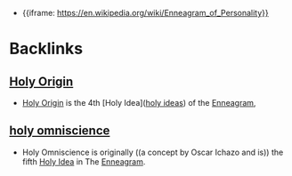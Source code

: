 - {{iframe: https://en.wikipedia.org/wiki/Enneagram_of_Personality}}

# Backlinks
## [Holy Origin](<Holy Origin.md>)
- [Holy Origin](<Holy Origin.md>) is the 4th [Holy Idea]([holy ideas](<holy ideas.md>)) of the [Enneagram](<Enneagram.md>),

## [holy omniscience](<holy omniscience.md>)
- Holy Omniscience is originally ((a concept by Oscar Ichazo and is)) the fifth [Holy Idea](<Holy Idea.md>) in The [Enneagram](<Enneagram.md>).

